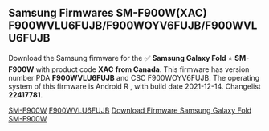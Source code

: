 <h2>Samsung Firmwares SM-F900W(XAC) F900WVLU6FUJB/F900WOYV6FUJB/F900WVLU6FUJB</h2>
Download the Samsung firmware for the ✅ <strong>Samsung Galaxy Fold </strong> ⭐ <strong>SM-F900W</strong> with product code <strong>XAC</strong> <strong> from Canada</strong>. This firmware has version number PDA <strong>F900WVLU6FUJB</strong> and CSC F900WOYV6FUJB. The operating system of this firmware is Android R , with build date 2021-12-14. Changelist <strong>22417781</strong>.


[SM-F900W](https://samfirm.shop/samsung/model/SM-F900W)
[F900WVLU6FUJB](https://samfirm.shop/samsung/pda/F900WVLU6FUJB)
[Download Firmware Samsung Galaxy Fold SM-F900W](https://samfirm.shop/samsung/firmware/482084)
